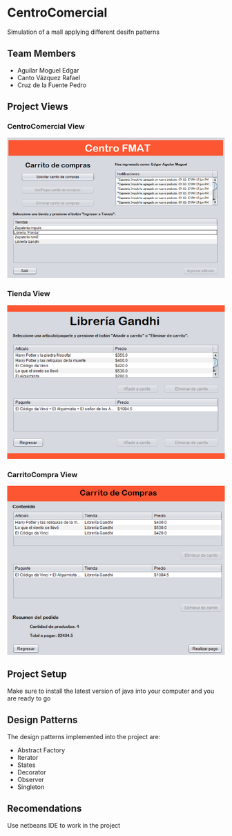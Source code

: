 # CentroComercial

Simulation of a mall applying different desifn patterns

## Team Members

* Aguilar Moguel Edgar
* Canto Vázquez Rafael
* Cruz de la Fuente Pedro

## Project Views

### CentroComercial View

![alt CentroComercial](./VistasImg/CentroComercial.png)

### Tienda View

![alt Tienda](./VistasImg/Tienda.png)

### CarritoCompra View

![alt CarritoCompra](./VistasImg/CarritoCompra.png)

## Project Setup

Make sure to install the latest version of java into your computer and you are ready to go

## Design Patterns

The design patterns implemented into the project are: 

* Abstract Factory
* Iterator
* States
* Decorator
* Observer
* Singleton

## Recomendations

Use netbeans IDE to work in the project